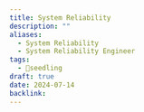 ```yaml
---
title: System Reliability
description: ""
aliases:
  - System Reliability
  - System Reliability Engineer
tags:
  - 🌱seedling
draft: true
date: 2024-07-14
backlink:
---
```


